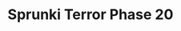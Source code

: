 ---
slug: sprunki-terror-phase-20-2497
title: Sprunki Terror Phase 20
description: "Sprunki Terror Phase 20 is an exciting online game. Play for free directly in your browser!"
icon: /images/popular_mods/Sprunki Terror Phase 20.png
url: https://wowtbc.net/sprunkin/terror-phase20/index.html
previewImage: /images/popular_mods/Sprunki Terror Phase 20.png
type: popular mods

# SEO配置
seo:
  title: "Sprunki Terror Phase 20 - Play Free Online Game | Fun Browser Games"
  description: "Sprunki Terror Phase 20 - Play this fun online game for free in your browser. No download required!"
  ogImage: "/images/popular_mods/Sprunki Terror Phase 20.png"
  keywords: "sprunki-terror-phase-20-2497, online game, browser game, free game, popular mods game, play online"

videoUrls:
  - https://www.youtube.com/embed/example1
  - https://www.youtube.com/embed/example2

whyPlay:
  title: "Why Play Sprunki Terror Phase 20?"
  items:
    - "Immersive Gameplay: Sprunki Terror Phase 20 offers an engaging and immersive gaming experience that will keep you entertained for hours"
    - "Challenging Levels: Test your skills with increasingly difficult challenges and obstacles"
    - "Beautiful Graphics: Enjoy stunning visuals and smooth animations that bring the game world to life"
    - "Regular Updates: New content and features are added regularly to keep the game fresh and exciting"
    - "Free to Play: Experience all the fun without spending a penny"
    - "Community Features: Connect with other players, share strategies, and compete for high scores"
    - "Cross-Platform: Play on any device with a web browser, no downloads required"

features:
  title: "Key Features of Sprunki Terror Phase 20"
  image: "/images/popular_mods/Sprunki Terror Phase 20.png"
  items:
    - "Intuitive Controls: Easy to learn controls make Sprunki Terror Phase 20 accessible for players of all skill levels"
    - "Multiple Game Modes: Enjoy various gameplay options that provide different challenges and experiences"
    - "Character Customization: Personalize your gaming experience with unique characters and items"
    - "Achievement System: Complete special tasks to earn rewards and recognition"
    - "Leaderboards: Compete with players worldwide and see who can achieve the highest scores"

characteristics:
  title: "Game Characteristics"
  image: "/images/popular_mods/Sprunki Terror Phase 20.png"
  items:
    - "Genre: Popular mods game with elements of strategy and skill"
    - "Difficulty: Suitable for both casual gamers and those seeking a challenge"
    - "Play Time: Quick sessions or extended gameplay, depending on your preference"
    - "Art Style: Vibrant and engaging visuals that enhance the gaming experience"
    - "Sound Design: Immersive audio that complements the gameplay perfectly"

info: "Sprunki Terror Phase 20 is an exciting online game that offers players a unique and engaging gaming experience. With its intuitive controls, stunning visuals, and challenging gameplay, Sprunki Terror Phase 20 provides hours of entertainment for players of all ages and skill levels. Whether you're looking for a quick gaming session during a break or an extended play session, Sprunki Terror Phase 20 delivers an immersive experience that will keep you coming back for more. The game features multiple levels of increasing difficulty, ensuring that players are constantly challenged as they progress. With regular updates adding new content and features, Sprunki Terror Phase 20 remains fresh and exciting, providing endless entertainment options for its growing community of players."

howToPlayIntro: "Welcome to Sprunki Terror Phase 20! This guide will walk you through the basics and help you master the game. Whether you're a beginner or looking to improve your skills, these tips and instructions will enhance your gaming experience."

howToPlaySteps:
  - title: "Getting Started"
    description: "Begin your Sprunki Terror Phase 20 adventure by familiarizing yourself with the controls. Use your keyboard or mouse to navigate through the game interface. The tutorial will guide you through the basic mechanics and help you understand the objectives."
  - title: "Understanding the Objectives"
    description: "In Sprunki Terror Phase 20, your main goal is to progress through levels by completing specific objectives. Each level presents unique challenges that require different strategies and approaches."
  - title: "Mastering the Controls"
    description: "Practice using the controls to improve your precision and reaction time. Sprunki Terror Phase 20 requires quick reflexes and strategic thinking to overcome obstacles and defeat opponents."
  - title: "Utilizing Power-ups"
    description: "Collect power-ups throughout the game to enhance your abilities and overcome difficult challenges. Each power-up offers unique advantages that can be crucial for success."
  - title: "Developing Strategies"
    description: "As you progress in Sprunki Terror Phase 20, develop effective strategies for different scenarios. Analyze patterns, anticipate challenges, and adapt your approach to maximize your performance."

faq:
  title: "Frequently Asked Questions about Sprunki Terror Phase 20"
  items:
    - question: "Is Sprunki Terror Phase 20 free to play?"
      answer: "Yes, Sprunki Terror Phase 20 is completely free to play directly in your web browser. No downloads or purchases are required to enjoy the full game experience."
    - question: "Can I play Sprunki Terror Phase 20 on mobile devices?"
      answer: "Yes, Sprunki Terror Phase 20 is optimized for both desktop and mobile play. You can enjoy the game on any device with a web browser and internet connection."
    - question: "Are there any in-game purchases?"
      answer: "While Sprunki Terror Phase 20 is free to play, there may be optional in-game purchases available for cosmetic items or additional features that don't affect core gameplay."
    - question: "How often is Sprunki Terror Phase 20 updated?"
      answer: "The developers regularly update Sprunki Terror Phase 20 with new content, features, and improvements based on player feedback and game performance."
    - question: "Can I play Sprunki Terror Phase 20 offline?"
      answer: "Currently, Sprunki Terror Phase 20 requires an internet connection to play as it's a browser-based online game."
    - question: "Is Sprunki Terror Phase 20 suitable for children?"
      answer: "Yes, Sprunki Terror Phase 20 is designed to be family-friendly and suitable for players of all ages."
    - question: "How do I report bugs or issues?"
      answer: "If you encounter any problems while playing Sprunki Terror Phase 20, you can report them through the game's support page or contact the developers directly through their website."
    - question: "Still Have Questions?"
      answer: "If you have additional questions about Sprunki Terror Phase 20 that aren't covered in this FAQ, please visit our support center or contact our customer service team for assistance."
---
